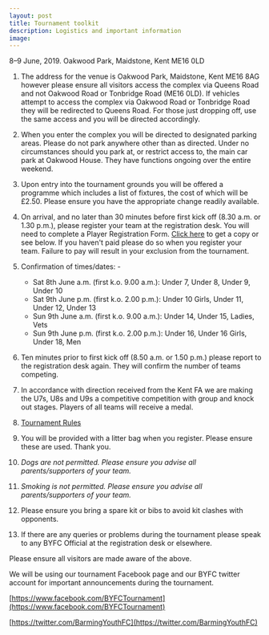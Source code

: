 ```yaml
---
layout: post
title: Tournament toolkit
description: Logistics and important information
image: 
---
```



8–9 June, 2019. Oakwood Park, Maidstone, Kent ME16 0LD

1. The address for the venue is Oakwood Park, Maidstone, Kent ME16 8AG however please ensure all visitors access the complex via Queens Road and not Oakwood Road or Tonbridge Road (ME16 0LD). If vehicles attempt to access the complex via Oakwood Road or Tonbridge Road they will be redirected to Queens Road.
For those just dropping off, use the same access and you will be directed accordingly.

2. When you enter the complex you will be directed to designated parking areas. Please do not park anywhere other than as directed. Under no circumstances should you park at, or restrict access to, the main car park at Oakwood House. They have functions ongoing over the entire weekend.

3. Upon entry into the tournament grounds you will be offered a programme which includes a list of fixtures, the cost of which will be £2.50. Please ensure you have the appropriate change readily available.

4. On arrival, and no later than 30 minutes before first kick off (8.30 a.m. or 1.30 p.m.), please register your team at the registration desk. You will need to complete a Player Registration Form. [Click here](https://drive.google.com/open?id=0B1cbuv4Ixxadb0hrdnRUek5xRU0) to get a copy or see below. If you haven't paid please do so when you register your team. Failure to pay will result in your exclusion from the tournament.

5. Confirmation of times/dates: -

	* Sat 8th June a.m. (first k.o. 9.00 a.m.): Under 7, Under 8, Under 9, Under 10
	* Sat 9th June p.m. (first k.o. 2.00 p.m.): Under 10 Girls, Under 11, Under 12, Under 13
	* Sun 9th June a.m. (first k.o. 9.00 a.m.): Under 14, Under 15, Ladies, Vets
	* Sun 9th June p.m. (first k.o. 2.00 p.m.): Under 16, Under 16 Girls, Under 18, Men

6. Ten minutes prior to first kick off (8.50 a.m. or 1.50 p.m.) please report to the registration desk again. They will confirm the number of teams competing.

7. In accordance with direction received from the Kent FA we are making the U7s, U8s and U9s a competitive competition with group and knock out stages. Players of all teams will receive a medal.

8. [Tournament Rules](/2016/08/24/rules.html) 

9. You will be provided with a litter bag when you register. Please ensure these are used. Thank you.

10. _Dogs are not permitted. Please ensure you advise all parents/supporters of your team._

11. _Smoking is not permitted. Please ensure you advise all parents/supporters of your team._

12. Please ensure you bring a spare kit or bibs to avoid kit clashes with opponents.

13. If there are any queries or problems during the tournament please speak to any BYFC Official at the registration desk or elsewhere.

Please ensure all visitors are made aware of the above.


We will be using our tournament Facebook page and our BYFC twitter account for important announcements during the tournament. 

[https://www.facebook.com/BYFCTournament](https://www.facebook.com/BYFCTournament)

[https://twitter.com/BarmingYouthFC](https://twitter.com/BarmingYouthFC)



